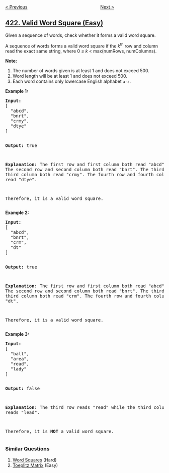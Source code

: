 <!--|This file generated by command(leetcode description); DO NOT EDIT.    |-->
<!--+----------------------------------------------------------------------+-->
<!--|@author    openset <openset.wang@gmail.com>                           |-->
<!--|@link      https://github.com/openset                                 |-->
<!--|@home      https://github.com/openset/leetcode                        |-->
<!--+----------------------------------------------------------------------+-->

[< Previous](../maximum-xor-of-two-numbers-in-an-array "Maximum XOR of Two Numbers in an Array")
　　　　　　　　　　　　　　　　
[Next >](../reconstruct-original-digits-from-english "Reconstruct Original Digits from English")

## [422. Valid Word Square (Easy)](https://leetcode.com/problems/valid-word-square "有效的单词方块")

<p>Given a sequence of words, check whether it forms a valid word square.</p>

<p>A sequence of words forms a valid word square if the <i>k</i><sup>th</sup> row and column read the exact same string, where 0 &le; <i>k</i> &lt; max(numRows, numColumns).</p>

<p><b>Note:</b><br />
<ol>
<li>The number of words given is at least 1 and does not exceed 500.</li>
<li>Word length will be at least 1 and does not exceed 500.</li>
<li>Each word contains only lowercase English alphabet <code>a-z</code>.</li>
</ol>
</p>

<p><b>Example 1:</b>
<pre>
<b>Input:</b>
[
  "abcd",
  "bnrt",
  "crmy",
  "dtye"
]

<b>Output:</b>
true

<b>Explanation:</b>
The first row and first column both read "abcd".
The second row and second column both read "bnrt".
The third row and third column both read "crmy".
The fourth row and fourth column both read "dtye".

Therefore, it is a valid word square.
</pre>
</p>

<p><b>Example 2:</b>
<pre>
<b>Input:</b>
[
  "abcd",
  "bnrt",
  "crm",
  "dt"
]

<b>Output:</b>
true

<b>Explanation:</b>
The first row and first column both read "abcd".
The second row and second column both read "bnrt".
The third row and third column both read "crm".
The fourth row and fourth column both read "dt".

Therefore, it is a valid word square.
</pre>
</p>

<p><b>Example 3:</b>
<pre>
<b>Input:</b>
[
  "ball",
  "area",
  "read",
  "lady"
]

<b>Output:</b>
false

<b>Explanation:</b>
The third row reads "read" while the third column reads "lead".

Therefore, it is <b>NOT</b> a valid word square.
</pre>
</p>

### Similar Questions
  1. [Word Squares](../word-squares) (Hard)
  1. [Toeplitz Matrix](../toeplitz-matrix) (Easy)
